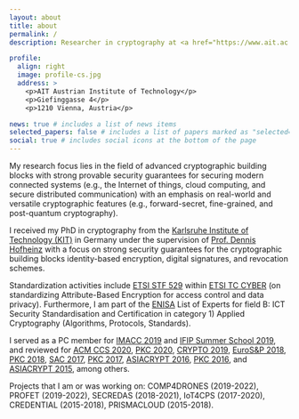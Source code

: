 ```yaml
---
layout: about
title: about
permalink: /
description: Researcher in cryptography at <a href="https://www.ait.ac.at/themen/cyber-security/cryptography/" target="_blank" rel="noopener">AIT Austrian Institute of Technology</a> in Vienna.

profile:
  align: right
  image: profile-cs.jpg
  address: >
    <p>AIT Austrian Institute of Technology</p>
    <p>Giefinggasse 4</p>
    <p>1210 Vienna, Austria</p>

news: true # includes a list of news items
selected_papers: false # includes a list of papers marked as "selected={true}"
social: true # includes social icons at the bottom of the page
---
```


My research focus lies in the field of advanced cryptographic building blocks with strong provable security guarantees for securing modern connected systems (e.g., the Internet of things, cloud computing, and secure distributed communication) with an emphasis on real-world and versatile cryptographic features (e.g., forward-secret, fine-grained, and post-quantum cryptography).

I received my PhD in cryptography from the <a href="https://kit.edu" target="_blank" rel="nooppener">Karlsruhe Institute of Technology (KIT)</a> in Germany under the supervision of <a href="https://people.inf.ethz.ch/dhofheinz" target="_blank" rel="noopener">Prof. Dennis Hofheinz</a> with a focus on strong security guarantees for the cryptographic building blocks identity-based encryption, digital signatures, and revocation schemes.

Standardization activities include <a href="https://portal.etsi.org/STF/STFs/STFHomePages/STF529" target="_blank" rel="noopener">ETSI STF 529</a> within <a href="http://www.etsi.org/technologies-clusters/technologies/cyber-security" target="_blank" rel="noopener">ETSI TC CYBER</a> (on standardizing Attribute-Based Encryption for access control and data privacy). Furthermore, I am part of the <a href="https://www.enisa.europa.eu" target="_blank" rel="noopener">ENISA</a> List of Experts for field B: ICT Security Standardisation and Certification in category 1) Applied Cryptography (Algorithms, Protocols, Standards).

I served as a PC member for <a href="https://malb.io/imacc2019/" target="_blank" rel="noopener">IMACC 2019</a> and <a href="https://www.ifip-summerschool.org" target="_blank" rel="noopener">IFIP Summer School 2019</a>, and reviewed for <a href="https://www.sigsac.org/ccs/CCS2020/" target="_blank" rel="noopener">ACM CCS 2020</a>, <a href="https://pkc.iacr.org/2020/" target="_blank" rel="noopener">PKC 2020</a>, <a href="https://crypto.iacr.org/2019/" target="_blank" rel="noopener">CRYPTO 2019</a>, <a href="http://www.ieee-security.org/TC/EuroSP2018/" target="_blank" rel="noopener">EuroS&P 2018</a>, <a href="https://pkc.iacr.org/2018/" target="_blank" rel="noopener">PKC 2018</a>, <a href="http://sacworkshop.org/SAC17/SAC2017.htm" target="_blank" rel="noopener">SAC 2017</a>, <a href="https://www.iacr.org/workshops/pkc2017/" target="_blank" rel="noopener">PKC 2017</a>, <a href="https://www.iacr.org/conferences/asiacrypt2016/www.asiacrypt2016.org/index.html" target="_blank" rel="noopener">ASIACRYPT 2016</a>, <a href="https://troll.iis.sinica.edu.tw/pkc16/" target="_blank" rel="noopener">PKC 2016</a>, and <a href="https://www.math.auckland.ac.nz/~sgal018/AC2015/index.html" target="_blank" rel="noopener">ASIACRYPT 2015</a>, among others.

Projects that I am or was working on: COMP4DRONES (2019-2022), PROFET (2019-2022), SECREDAS (2018-2021), IoT4CPS (2017-2020), CREDENTIAL (2015-2018), PRISMACLOUD (2015-2018).